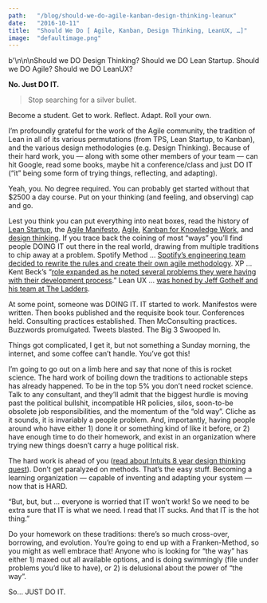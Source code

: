 ```yaml
---
path:	"/blog/should-we-do-agile-kanban-design-thinking-leanux"
date:	"2016-10-11"
title:	"Should We Do [ Agile, Kanban, Design Thinking, LeanUX, …]"
image:	"defaultimage.png"
---
```


b'\n\n\nShould we DO Design Thinking? Should we DO Lean Startup. Should we DO Agile? Should we DO LeanUX?

**No. Just DO IT.**


> [](https://twitter.com/practicingdev/status/785986850787725317)Stop searching for a silver bullet.

Become a student. Get to work. Reflect. Adapt. Roll your own.

I’m profoundly grateful for the work of the Agile community, the tradition of Lean in all of its various permutations (from TPS, Lean Startup, to Kanban), and the various design methodologies (e.g. Design Thinking). Because of their hard work, you — along with some other members of your team — can hit Google, read some books, maybe hit a conference/class and just DO IT (“it” being some form of trying things, reflecting, and adapting).

Yeah, you. No degree required. You can probably get started without that $2500 a day course. Put on your thinking (and feeling, and observing) cap and go.

Lest you think you can put everything into neat boxes, read the history of [Lean Startup](http://www.salimvirani.com/the-history-of-leanstartup-and-how-to-make-sense-of-it-all/), the [Agile Manifesto](http://agilemanifesto.org/history.html), [Agile](http://techbeacon.com/agility-beyond-history%E2%80%94-legacy%E2%80%94-agile-development), [Kanban for Knowledge Work](http://www.djaa.com/brief-history-kanban-knowledge-work), and [design thinking](https://en.wikipedia.org/wiki/Design_thinking#History). If you trace back the coining of most “ways” you’ll find people DOING IT out there in the real world, drawing from multiple traditions to chip away at a problem. Spotify Method … [Spotify’s engineering team decided to rewrite the rules and create their own agile methodology](http://reqtest.com/blog/how-spotify-does-agile-a-look-at-the-spotify-engineering-culture/). XP … Kent Beck’s “[role expanded as he noted several problems they were having with their development process](https://en.wikipedia.org/wiki/Extreme_programming#Origins).” Lean UX … [was honed by Jeff Gothelf and his team at The Ladders](http://www.startuplessonslearned.com/2011/05/case-study-lean-ux-at-work.html).

At some point, someone was DOING IT. IT started to work. Manifestos were written. Then books published and the requisite book tour. Conferences held. Consulting practices established. Then McConsulting practices. Buzzwords promulgated. Tweets blasted. The Big 3 Swooped In.

Things got complicated, I get it, but not something a Sunday morning, the internet, and some coffee can’t handle. You’ve got this!

I’m going to go out on a limb here and say that none of this is rocket science. The hard work of boiling down the traditions to actionable steps has already happened. To be in the top 5% you don’t need rocket science. Talk to any consultant, and they’ll admit that the biggest hurdle is moving past the political bullshit, incompatible HR policies, silos, soon-to-be obsolete job responsibilities, and the momentum of the “old way”. Cliche as it sounds, it is invariably a people problem. And, importantly, having people around who have either 1) done it or something kind of like it before, or 2) have enough time to do their homework, and exist in an organization where trying new things doesn’t carry a huge political risk.

The hard work is ahead of you ([read about Intuits 8 year design thinking quest](https://hbr.org/2015/01/intuits-ceo-on-building-a-design-driven-company)). Don’t get paralyzed on methods. That’s the easy stuff. Becoming a learning organization — capable of inventing and adapting your system — now that is HARD.

“But, but, but … everyone is worried that IT won’t work! So we need to be extra sure that IT is what we need. I read that IT sucks. And that IT is the hot thing.”

Do your homework on these traditions: there’s so much cross-over, borrowing, and evolution. You’re going to end up with a Franken-Method, so you might as well embrace that! Anyone who is looking for “the way” has either 1) maxed out all available options, and is doing swimmingly (file under problems you’d like to have), or 2) is delusional about the power of “the way”.

So… JUST DO IT.

